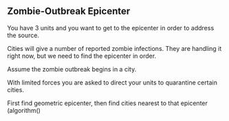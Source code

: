## Zombie-Outbreak Epicenter


You have 3 units and you want to get to the epicenter in order to address the source.


Cities will give a number of reported zombie infections.
They are handling it right now, but we need to find the epicenter in order.

Assume the zombie outbreak begins in a city.

With limited forces you are asked to direct your units to quarantine certain cities.


First find geometric epicenter,
then find cities nearest to that epicenter (algorithm()
